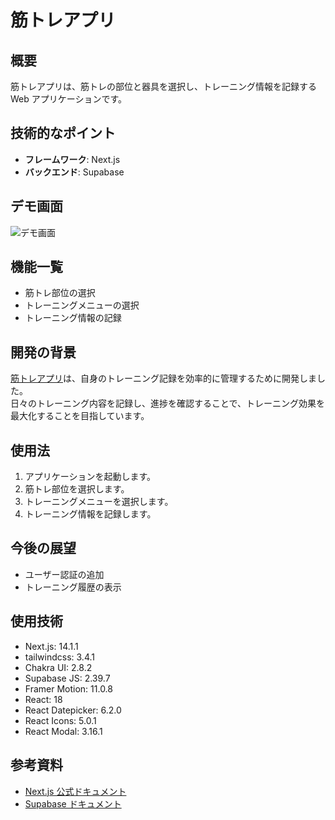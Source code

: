 # 筋トレアプリ

## 概要

筋トレアプリは、筋トレの部位と器具を選択し、トレーニング情報を記録する Web アプリケーションです。

## 技術的なポイント

- **フレームワーク**: Next.js
- **バックエンド**: Supabase

## デモ画面

![デモ画面](demo_screenshot.png)

## 機能一覧

- 筋トレ部位の選択
- トレーニングメニューの選択
- トレーニング情報の記録

## 開発の背景

[筋トレアプリ](https://next-muscle-app-five.vercel.app)は、自身のトレーニング記録を効率的に管理するために開発しました。<br/>
日々のトレーニング内容を記録し、進捗を確認することで、トレーニング効果を最大化することを目指しています。

## 使用法

1. アプリケーションを起動します。
2. 筋トレ部位を選択します。
3. トレーニングメニューを選択します。
4. トレーニング情報を記録します。

## 今後の展望

- ユーザー認証の追加
- トレーニング履歴の表示

## 使用技術

- Next.js: 14.1.1
- tailwindcss: 3.4.1
- Chakra UI: 2.8.2
- Supabase JS: 2.39.7
- Framer Motion: 11.0.8
- React: 18
- React Datepicker: 6.2.0
- React Icons: 5.0.1
- React Modal: 3.16.1

## 参考資料

- [Next.js 公式ドキュメント](https://nextjs.org/docs)
- [Supabase ドキュメント](https://supabase.io/docs)
